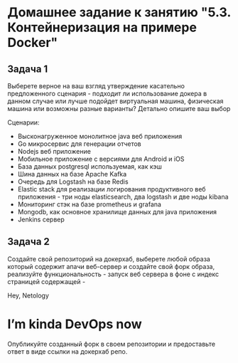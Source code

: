 # Домашнее задание к занятию "5.3. Контейнеризация на примере Docker"

## Задача 1 

Выберете верное на ваш взгляд утверждение касательно предложенного сценария - подходит ли использование докера в данном случае или лучше подойдет виртуальная машина, физическая машина или возможны разные варианты? Детально опишите ваш выбор  

Сценарии:

- Высконагруженное монолитное java веб приложения 
- Go микросервис для генерации отчетов
- Nodejs веб приложение
- Мобильное приложение c версиями для Android и iOS
- База данных postgresql используемая,  как кэш
- Шина данных на базе Apache Kafka
- Очередь для Logstash на базе Redis
- Elastic stack для реализации логирования продуктивного веб приложения - три ноды elasticsearch, два logstash и две ноды kibana 
- Мониторинг стэк на базе prometheus и grafana 
- Mongodb, как основное хранилище данных для java приложения 
- Jenkins сервер 

## Задача 2 

Создайте свой репозиторий на докерхаб, выберете любой образа который содержит апачи веб-сервер и создайте свой форк образа, реализуйте функциональность - запуск веб сервера в фоне с индекс страницей содержащей - 

<head>
Hey, Netology
</head>
<body>
<h1>I’m kinda DevOps now</h1>
</body>

Опубликуйте созданный форк в своем репозитории и предоставьте ответ в виде ссылки на докерхаб репо.
